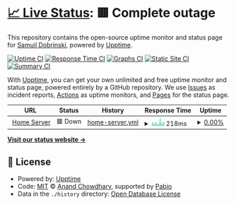# [📈 Live Status](https://AzSumToshko.github.io/HomeServerUpptimeMonitor): <!--live status--> **🟥 Complete outage**

This repository contains the open-source uptime monitor and status page for [Samuil Dobrinski](https://AzSumToshko.github.io/HomeServerUpptimeMonitor), powered by [Upptime](https://github.com/upptime/upptime).

[![Uptime CI](https://github.com/AzSumToshko/HomeServerUpptimeMonitor/workflows/Uptime%20CI/badge.svg)](https://github.com/AzSumToshko/HomeServerUpptimeMonitor/actions?query=workflow%3A%22Uptime+CI%22)
[![Response Time CI](https://github.com/AzSumToshko/HomeServerUpptimeMonitor/workflows/Response%20Time%20CI/badge.svg)](https://github.com/AzSumToshko/HomeServerUpptimeMonitor/actions?query=workflow%3A%22Response+Time+CI%22)
[![Graphs CI](https://github.com/AzSumToshko/HomeServerUpptimeMonitor/workflows/Graphs%20CI/badge.svg)](https://github.com/AzSumToshko/HomeServerUpptimeMonitor/actions?query=workflow%3A%22Graphs+CI%22)
[![Static Site CI](https://github.com/AzSumToshko/HomeServerUpptimeMonitor/workflows/Static%20Site%20CI/badge.svg)](https://github.com/AzSumToshko/HomeServerUpptimeMonitor/actions?query=workflow%3A%22Static+Site+CI%22)
[![Summary CI](https://github.com/AzSumToshko/HomeServerUpptimeMonitor/workflows/Summary%20CI/badge.svg)](https://github.com/AzSumToshko/HomeServerUpptimeMonitor/actions?query=workflow%3A%22Summary+CI%22)

With [Upptime](https://upptime.js.org), you can get your own unlimited and free uptime monitor and status page, powered entirely by a GitHub repository. We use [Issues](https://github.com/AzSumToshko/HomeServerUpptimeMonitor/issues) as incident reports, [Actions](https://github.com/AzSumToshko/HomeServerUpptimeMonitor/actions) as uptime monitors, and [Pages](https://AzSumToshko.github.io/HomeServerUpptimeMonitor) for the status page.

<!--start: status pages-->
<!-- This summary is generated by Upptime (https://github.com/upptime/upptime) -->
<!-- Do not edit this manually, your changes will be overwritten -->
<!-- prettier-ignore -->
| URL | Status | History | Response Time | Uptime |
| --- | ------ | ------- | ------------- | ------ |
| <img alt="" src="https://icons.duckduckgo.com/ip3/carzup.world.ico" height="13"> [Home Server](https://carzup.world/) | 🟥 Down | [home-server.yml](https://github.com/AzSumToshko/HomeServerUpptimeMonitor/commits/HEAD/history/home-server.yml) | <details><summary><img alt="Response time graph" src="./graphs/home-server/response-time-week.png" height="20"> 218ms</summary><br><a href="https://AzSumToshko.github.io/HomeServerUpptimeMonitor/history/home-server"><img alt="Response time 218" src="https://img.shields.io/endpoint?url=https%3A%2F%2Fraw.githubusercontent.com%2FAzSumToshko%2FHomeServerUpptimeMonitor%2FHEAD%2Fapi%2Fhome-server%2Fresponse-time.json"></a><br><a href="https://AzSumToshko.github.io/HomeServerUpptimeMonitor/history/home-server"><img alt="24-hour response time 218" src="https://img.shields.io/endpoint?url=https%3A%2F%2Fraw.githubusercontent.com%2FAzSumToshko%2FHomeServerUpptimeMonitor%2FHEAD%2Fapi%2Fhome-server%2Fresponse-time-day.json"></a><br><a href="https://AzSumToshko.github.io/HomeServerUpptimeMonitor/history/home-server"><img alt="7-day response time 218" src="https://img.shields.io/endpoint?url=https%3A%2F%2Fraw.githubusercontent.com%2FAzSumToshko%2FHomeServerUpptimeMonitor%2FHEAD%2Fapi%2Fhome-server%2Fresponse-time-week.json"></a><br><a href="https://AzSumToshko.github.io/HomeServerUpptimeMonitor/history/home-server"><img alt="30-day response time 218" src="https://img.shields.io/endpoint?url=https%3A%2F%2Fraw.githubusercontent.com%2FAzSumToshko%2FHomeServerUpptimeMonitor%2FHEAD%2Fapi%2Fhome-server%2Fresponse-time-month.json"></a><br><a href="https://AzSumToshko.github.io/HomeServerUpptimeMonitor/history/home-server"><img alt="1-year response time 218" src="https://img.shields.io/endpoint?url=https%3A%2F%2Fraw.githubusercontent.com%2FAzSumToshko%2FHomeServerUpptimeMonitor%2FHEAD%2Fapi%2Fhome-server%2Fresponse-time-year.json"></a></details> | <details><summary><a href="https://AzSumToshko.github.io/HomeServerUpptimeMonitor/history/home-server">0.00%</a></summary><a href="https://AzSumToshko.github.io/HomeServerUpptimeMonitor/history/home-server"><img alt="All-time uptime 0.00%" src="https://img.shields.io/endpoint?url=https%3A%2F%2Fraw.githubusercontent.com%2FAzSumToshko%2FHomeServerUpptimeMonitor%2FHEAD%2Fapi%2Fhome-server%2Fuptime.json"></a><br><a href="https://AzSumToshko.github.io/HomeServerUpptimeMonitor/history/home-server"><img alt="24-hour uptime 0.00%" src="https://img.shields.io/endpoint?url=https%3A%2F%2Fraw.githubusercontent.com%2FAzSumToshko%2FHomeServerUpptimeMonitor%2FHEAD%2Fapi%2Fhome-server%2Fuptime-day.json"></a><br><a href="https://AzSumToshko.github.io/HomeServerUpptimeMonitor/history/home-server"><img alt="7-day uptime 0.00%" src="https://img.shields.io/endpoint?url=https%3A%2F%2Fraw.githubusercontent.com%2FAzSumToshko%2FHomeServerUpptimeMonitor%2FHEAD%2Fapi%2Fhome-server%2Fuptime-week.json"></a><br><a href="https://AzSumToshko.github.io/HomeServerUpptimeMonitor/history/home-server"><img alt="30-day uptime 0.00%" src="https://img.shields.io/endpoint?url=https%3A%2F%2Fraw.githubusercontent.com%2FAzSumToshko%2FHomeServerUpptimeMonitor%2FHEAD%2Fapi%2Fhome-server%2Fuptime-month.json"></a><br><a href="https://AzSumToshko.github.io/HomeServerUpptimeMonitor/history/home-server"><img alt="1-year uptime 0.00%" src="https://img.shields.io/endpoint?url=https%3A%2F%2Fraw.githubusercontent.com%2FAzSumToshko%2FHomeServerUpptimeMonitor%2FHEAD%2Fapi%2Fhome-server%2Fuptime-year.json"></a></details>

<!--end: status pages-->

[**Visit our status website →**](https://AzSumToshko.github.io/HomeServerUpptimeMonitor)

## 📄 License

- Powered by: [Upptime](https://github.com/upptime/upptime)
- Code: [MIT](./LICENSE) © [Anand Chowdhary](https://anandchowdhary.com), supported by [Pabio](https://pabio.com)
- Data in the `./history` directory: [Open Database License](https://opendatacommons.org/licenses/odbl/1-0/)
